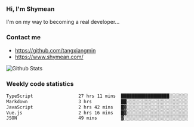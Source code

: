 ### Hi, I'm Shymean

I'm on my way to becoming a real developer...

### Contact me

- <https://github.com/tangxiangmin>
- <https://www.shymean.com/>

![Github Stats](https://github-readme-stats.vercel.app/api?username=tangxiangmin&show_icons=true&theme=dark)


###  Weekly code statistics

<!--START_SECTION:waka-->

```txt
TypeScript                 27 hrs 11 mins  ██████████████████░░░░░░░   72.55 %
Markdown                   3 hrs           ██░░░░░░░░░░░░░░░░░░░░░░░   08.02 %
JavaScript                 2 hrs 42 mins   █▓░░░░░░░░░░░░░░░░░░░░░░░   07.22 %
Vue.js                     2 hrs 16 mins   █▓░░░░░░░░░░░░░░░░░░░░░░░   06.07 %
JSON                       49 mins         ▓░░░░░░░░░░░░░░░░░░░░░░░░   02.18 %
```

<!--END_SECTION:waka-->